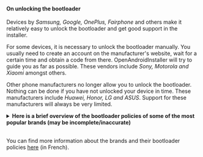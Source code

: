 #### On unlocking the bootloader
Devices by *Samsung, Google, OnePlus, Fairphone* and others make it relatively easy to unlock the bootloader and get good support in the installer.

For some devices, it is necessary to unlock the bootloader manually. You usually need to create an account on the manufacturer's website, wait for a certain time and obtain a code from there. OpenAndroidInstaller will try to guide you as far as possible. These vendors include *Sony, Motorola and Xiaomi* amongst others.

Other phone manufacturers no longer allow you to unlock the bootloader. Nothing can be done if you have not unlocked your device in time. These manufacturers include *Huawei, Honor, LG and ASUS*. Support for these manufacturers will always be very limited.

<details>
    <summary>
        <b>Here is a brief overview of the bootloader policies of some of the most popular brands (may be incomplete/inaccurate)</b>
    </summary>

| Brand | Flashing tool | Unlocking Method | Loss of guarantee\* | Supported models |
|---|---|---|---|---|
| Google | Fastboot | OEM/Flashing unlock | No | Pixel and Nexus |
| Samsung | ODIN or Heimdall | Download mode | **Yes** | Galaxy S and A series<br>(Increasing complexity **on and after S10**) |
| OnePlus | Fastboot | OEM/Flashing unlock | No | All |
| Fairphone | Fastboot | [Code from manufacturer](https://support.fairphone.com/hc/en-us/articles/10492476238865-Manage-the-Bootloader)<br>(**Already unlocked until FP2**) | No | All |
| Xiaomi | Fastboot | [Mi Unlock Tool](https://new.c.mi.com/global/post/101245) | **Yes** | Mi 4c, Redmi Note 3, Mi Note Pro, Redmi 3, Mi 4S, Mi 5 and all devices from 2016 onwards |
| Motorola | Fastboot | [Code from manufacturer](https://en-us.support.motorola.com/app/standalone/bootloader/unlock-your-device-a) | **Yes** | Almost all **except** carrier specific models (e.g. Verizon, AT&T, Tracfone) and certain other models |
| Sony | Fastboot | [Code from manufacturer](https://developer.sony.com/open-source/aosp-on-xperia-open-devices/get-started/unlock-bootloader) | **Yes** | All **except** XQ-CT62 (1Ⅳ US) & XQ-CQ62 (5Ⅳ US) |
| Huawei | Fastboot | No official codes since 2017/2018<br>(**Unofficial methods available**) | **Yes** | Mate 9/9Pro, P10/P10Plus |
| Honor | Fastboot | No official codes since 2017/2018<br>(**Unofficial methods available**) | **Yes** | Honor 8 |
| LG | Fastboot | Impossible since December 2021 | **Yes** |  |
| ASUS | Fastboot | Impossible since May 2023 (ASUS unlocking App) | **Yes** |  |

**\*** In the EU you won't loose your standard 2 years of the warranty when you unlock your bootloader, flash your device or root it. ([source](https://forum.xda-developers.com/t/info-eu-rooting-and-flashing-dont-void-the-warranty.1998801/))

</details>
<br>

You can find more information about the brands and their bootloader policies [here](https://wikilibriste.fr/fr/tutoriels-android/bootloader-unlock) (in French).
